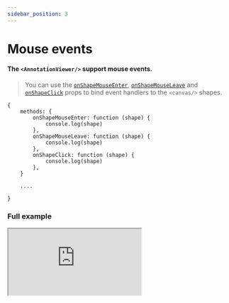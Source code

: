 ```yaml
---
sidebar_position: 3
---
```


# Mouse events

#### The **`<AnnotationViewer/>`** support mouse events.

> You can use the [`onShapeMouseEnter`](/docs/API/annotation-viewer-api#onshapemouseenter), [`onShapeMouseLeave`](/docs/API/annotation-viewer-api#onshapemouseleave) and [`onShapeClick`](/docs/API/annotation-viewer-api#onpointermove) props to bind event handlers to the `<canvas/>` shapes.

```tsx
{
    methods: {
        onShapeMouseEnter: function (shape) {
            console.log(shape)
        },
        onShapeMouseLeave: function (shape) {
            console.log(shape)
        },
        onShapeClick: function (shape) {
            console.log(shape)
        },
    }

    ....

}

```

### Full example

<iframe 
style={{
    width:"100%", height:"80vh", border:0, borderRadius: 4, overflow:"hidden" }}
 src="https://codesandbox.io/embed/vue-mindee-js-mouse-events-example-177kn?fontsize=14&hidenavigation=1&theme=dark"  title="vue-mindee-js - Canvas + Basic form Example" allow="accelerometer, ambient-light-sensor, camera, encrypted-media, geolocation, gyroscope, hid, microphone, midi, payment, usb, vr, xr-spatial-tracking" sandbox="allow-forms allow-modals allow-popups allow-presentation allow-same-origin allow-scripts" ></iframe>
